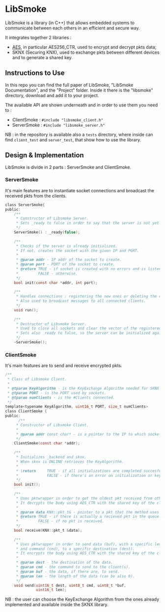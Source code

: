 # LibSmoke
LibSmoke is a library (in C++) that allows embedded systems to communicate between each others in an efficient and secure way.

It integrates together 2 libraries :
* [AES](https://github.com/kokke/tiny-AES-c), in particular AES256_CTR, used to encrypt and decrypt pkts data;
* SKNX (Securing KNX), used to exchange pkts between different devices and to generate a shared key.

## Instructions to Use
In this repo you can find the full paper of LibSmoke, "LibSmoke Documentation", and the "Project" folder. Inside it there is the "libsmoke" directory, download and add it to your project.

The available API are shown underneath and in order to use them you need to :
* ClientSmoke : `#include "libsmoke_client.h"`
* ServerSmoke : `#include "libsmoke_server.h"`

NB : in the repository is available also a `tests` directory, where inside can find `client_test` and `server_test`, that show how to use the library.

## Design & Implementation
LibSmoke is divide in 2 parts : ServerSmoke and ClientSmoke.
### ServerSmoke
It's main features are to instantiate socket connections and broadcast the received pkts from the clients.
```C
class ServerSmoke{
public:
    /**
     * Constructor of Libsmoke Server.
     * Sets _ready to false in order to say that the server is not yet initialized.
     */
    ServerSmoke() : _ready(false);
    
    /**
     * Checks if the server is already initialized.
     * If not, creates the socket with the given IP and PORT.
     *
     * @param addr - IP addr of the socket to create.
     * @param port - PORT of the socket to create.
     * @return TRUE - if socket is created with no errors and is listening.
     *         FALSE - otherwise.
     */
    bool init(const char *addr, int port);
    
    /**
     * Handles connections : registering the new ones or deleting the closed ones.
     * Also used to broadcast messages to all connected clients.
     */
    void run();
    
    /**
     * Destructor of Libsmoke Server.
     * Used to close all sockets and clear the vector of the registered clients.
     * Sets also _ready to false, so the server can be initialized again.
     */
    ~ServerSmoke();
```
### ClientSmoke
It's main features are to send and receive encrypted pkts.
```C
/**
 * Class of Libsmoke Client.
 *
 * @tparam KeyAlgorithm - is the KeyExchange Algorithm needed for SKNX to generate the key.
 * @tparam PORT - is the PORT used by sockets.
 * @tparam numClients - is the #Clients connected.
 */
template<typename KeyAlgorithm, uint16_t PORT, size_t numClients>
class ClientSmoke {
public:
      /**
     * Constructor of Libsmoke Client.
     *
     * @param addr const char* - is a pointer to the IP to which socket client has to connect.
     */
    ClientSmoke(const char *addr);
    
    /**
     * Initializes _backend and sknx.
     * When sknx is ONLINE retrieves the KeyAlgorithm.
     *
     * \return     TRUE - if all initializations are completed succesfully and key is retrieved.
     *             FALSE - if there's an error on initialization or key retrieving.
     */
    bool init();
    
    /**
     * Uses pktwrapper in order to get the oldest pkt received from other clients.
     * It decrypts the body using AES_CTR with the shared key of the client.
     *
     * @param data KNX::pkt_t& - pointer to a pkt that the method uses to pass the oldest recieved one.
     * @return TRUE - if there is actually a recieved pkt in the queue of pktwrapper.
     *         FALSE - if no pkt is received.
     */
    bool receive(KNX::pkt_t &data);
    
    /**
     * Uses pktwrapper in order to send data (buf), with a specific length (len)
     * and command (cmd), to a specific destination (dest).
     * It encrypts the body using AES_CTR with the shared key of the client.
     *
     * @param dest - the destination of the data.
     * @param cmd - the command to send to the client(s).
     * @param buf - the data, if there are, to send.
     * @param len - the length of the data (can be also 0).
     */
    void send(uint16_t dest, uint8_t cmd, uint8_t *buf,
              uint16_t len);
```
NB : the user can choose the KeyExchange Algorithm from the ones already implemented and available inside the SKNX library.
